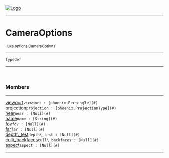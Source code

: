 
[![Logo](../../../images/logo.png)](../../../api/index.html)

---



<h1>CameraOptions</h1>
<small>`luxe.options.CameraOptions`</small>



---

`typedef`

---

&nbsp;
&nbsp;



<h3>Members</h3> <hr/><span class="member apipage">
                <a name="viewport"><a class="lift" href="#viewport">viewport</a></a><code class="signature apipage">viewport : [phoenix.Rectangle](#)</code><br/></span>
            <span class="small_desc_flat"></span><span class="member apipage">
                <a name="projection"><a class="lift" href="#projection">projection</a></a><code class="signature apipage">projection : [phoenix.ProjectionType](#)</code><br/></span>
            <span class="small_desc_flat"></span><span class="member apipage">
                <a name="near"><a class="lift" href="#near">near</a></a><code class="signature apipage">near : [Null](#)</code><br/></span>
            <span class="small_desc_flat"></span><span class="member apipage">
                <a name="name"><a class="lift" href="#name">name</a></a><code class="signature apipage">name : [String](#)</code><br/></span>
            <span class="small_desc_flat"></span><span class="member apipage">
                <a name="fov"><a class="lift" href="#fov">fov</a></a><code class="signature apipage">fov : [Null](#)</code><br/></span>
            <span class="small_desc_flat"></span><span class="member apipage">
                <a name="far"><a class="lift" href="#far">far</a></a><code class="signature apipage">far : [Null](#)</code><br/></span>
            <span class="small_desc_flat"></span><span class="member apipage">
                <a name="depth_test"><a class="lift" href="#depth_test">depth\_test</a></a><code class="signature apipage">depth\_test : [Null](#)</code><br/></span>
            <span class="small_desc_flat"></span><span class="member apipage">
                <a name="cull_backfaces"><a class="lift" href="#cull_backfaces">cull\_backfaces</a></a><code class="signature apipage">cull\_backfaces : [Null](#)</code><br/></span>
            <span class="small_desc_flat"></span><span class="member apipage">
                <a name="aspect"><a class="lift" href="#aspect">aspect</a></a><code class="signature apipage">aspect : [Null](#)</code><br/></span>
            <span class="small_desc_flat"></span>







---

&nbsp;
&nbsp;
&nbsp;
&nbsp;